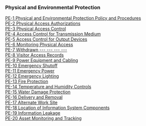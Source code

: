 ### Physical and Environmental Protection 

[PE-1 Physical and Environmental Protection Policy and Procedures]()<br>
[PE-2 Physical Access Authorizations]()<br>
[PE-3 Physical Access Control]()<br>
[PE-4 Access Control for Transmission Medium]()<br>
[PE-5 Access Control for Output Devices]()<br>
[PE-6 Monitoring Physical Access]()<br>
[PE-7 Withdrawn --- --- --- ---]()<br>
[PE-8 Visitor Access Records]()<br>
[PE-9 Power Equipment and Cabling]()<br>
[PE-10 Emergency Shutoff]()<br>
[PE-11 Emergency Power]()<br>
[PE-12 Emergency Lighting]()<br>
[PE-13 Fire Protection]()<br>
[PE-14 Temperature and Humidity Controls]()<br>
[PE-15 Water Damage Protection]()<br>
[PE-16 Delivery and Removal]()<br>
[PE-17 Alternate Work Site]()<br>
[PE-18 Location of Information System Components]()<br> 
[PE-19 Information Leakage]()<br>
[PE-20 Asset Monitoring and Tracking]()<br>
